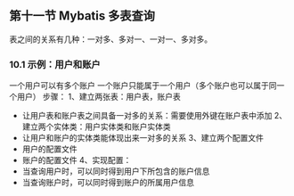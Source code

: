 ## 第十一节 Mybatis 多表查询

表之间的关系有几种：一对多、多对一、一对一、多对多。

### 10.1 示例：用户和账户
一个用户可以有多个账户
一个账户只能属于一个用户（多个账户也可以属于同一个用户）
步骤：
1、建立两张表：用户表，账户表
* 让用户表和账户表之间具备一对多的关系：需要使用外键在账户表中添加
2、建立两个实体类：用户实体类和账户实体类
* 让用户和账户的实体类能体现出来一对多的关系
3、建立两个配置文件
* 用户的配置文件
* 账户的配置文件
4、实现配置：
* 当查询用户时，可以同时得到用户下所包含的账户信息
* 当查询账户时，可以同时得到账户的所属用户信息


